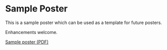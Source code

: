 # Sample Poster

This is a sample poster which can be used as a template for future posters.

Enhancements welcome.

[Sample poster (PDF)](https://github.com/ftsrg/templates/raw/master/templates/poster/main.pdf)

